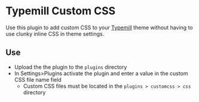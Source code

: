 # Typemill Custom CSS

Use this plugin to add custom CSS to your [Typemill](https://github.com/typemill/typemill) theme without having to use clunky inline CSS in theme settings.

## Use
* Upload the the plugin to the `plugins` directory
* In Settings>Plugins activate the plugin and enter a value in the custom CSS file name field
	* Custom CSS files must be located in the `plugins > customcss > css` directory
